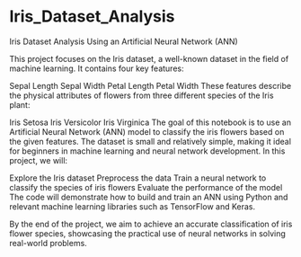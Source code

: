 # Iris_Dataset_Analysis
Iris Dataset Analysis Using an Artificial Neural Network (ANN)

This project focuses on the Iris dataset, a well-known dataset in the field of machine learning. It contains four key features:

Sepal Length
Sepal Width
Petal Length
Petal Width
These features describe the physical attributes of flowers from three different species of the Iris plant:

Iris Setosa
Iris Versicolor
Iris Virginica
The goal of this notebook is to use an Artificial Neural Network (ANN) model to classify the iris flowers based on the given features. The dataset is small and relatively simple, making it ideal for beginners in machine learning and neural network development. In this project, we will:

Explore the Iris dataset
Preprocess the data
Train a neural network to classify the species of iris flowers
Evaluate the performance of the model
The code will demonstrate how to build and train an ANN using Python and relevant machine learning libraries such as TensorFlow and Keras.

By the end of the project, we aim to achieve an accurate classification of iris flower species, showcasing the practical use of neural networks in solving real-world problems.
